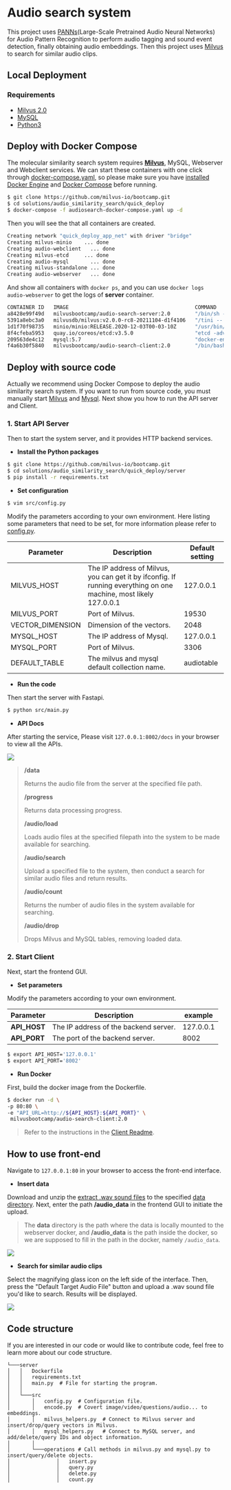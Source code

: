 # Audio search system

This project uses [PANNs](https://github.com/qiuqiangkong/audioset_tagging_cnn)(Large-Scale Pretrained Audio Neural Networks) for Audio Pattern Recognition to perform audio tagging and sound event detection, finally obtaining audio embeddings. Then this project uses [Milvus](https://milvus.io/docs/v2.0.0/overview.md) to search for similar audio clips.

## Local Deployment

### Requirements

- [Milvus 2.0](https://milvus.io/docs/v2.0.0/install_standalone-docker.md)
- [MySQL](https://hub.docker.com/r/mysql/mysql-server)
- [Python3](https://www.python.org/downloads/)

## Deploy with Docker Compose

The molecular similarity search system requires [**Milvus**](https://milvus.io/docs/v2.0.0/install_standalone-docker.md), MySQL, Webserver and Webclient services. We can start these containers with one click through [docker-compose.yaml](./audiosearch-docker-compose.yaml), so please make sure you have [installed Docker Engine](https://docs.docker.com/engine/install/) and [Docker Compose](https://docs.docker.com/compose/install/) before running.

```bash
$ git clone https://github.com/milvus-io/bootcamp.git
$ cd solutions/audio_similarity_search/quick_deploy
$ docker-compose -f audiosearch-docker-compose.yaml up -d
```

Then you will see the that all containers are created.

```bash
Creating network "quick_deploy_app_net" with driver "bridge"
Creating milvus-minio    ... done
Creating audio-webclient   ... done
Creating milvus-etcd     ... done
Creating audio-mysql       ... done
Creating milvus-standalone ... done
Creating audio-webserver   ... done
```

And show all containers with `docker ps`, and you can use `docker logs audio-webserver` to get the logs of **server** container.

```bash
CONTAINER ID   IMAGE                                         COMMAND                  CREATED          STATUS                             PORTS                                                  NAMES
a8428e99f49d   milvusbootcamp/audio-search-server:2.0        "/bin/sh -c 'python3…"   28 seconds ago   Up 24 seconds                      0.0.0.0:8002->8002/tcp, :::8002->8002/tcp              audio-webserver
5391a8ebc3a0   milvusdb/milvus:v2.0.0-rc8-20211104-d1f4106   "/tini -- milvus run…"   33 seconds ago   Up 28 seconds                      0.0.0.0:19530->19530/tcp, :::19530->19530/tcp          milvus-standalone
1d1f70f98735   minio/minio:RELEASE.2020-12-03T00-03-10Z      "/usr/bin/docker-ent…"   38 seconds ago   Up 33 seconds (healthy)            9000/tcp                                               milvus-minio
8f4cfeba5953   quay.io/coreos/etcd:v3.5.0                    "etcd -advertise-cli…"   38 seconds ago   Up 33 seconds                      2379-2380/tcp                                          milvus-etcd
209563de4c12   mysql:5.7                                     "docker-entrypoint.s…"   38 seconds ago   Up 29 seconds                      0.0.0.0:3306->3306/tcp, :::3306->3306/tcp, 33060/tcp   audio-mysql
f4a6b30f5840   milvusbootcamp/audio-search-client:2.0        "/bin/bash -c '/usr/…"   38 seconds ago   Up 31 seconds (health: starting)   0.0.0.0:801->80/tcp, :::801->80/tcp                    audio-webclient
```

## Deploy with source code

Actually we recommend using Docker Compose to deploy the audio similarity search system. If you want to run from source code, you must manually start [Milvus](https://milvus.io/docs/v2.0.0/install_standalone-docker.md) and [Mysql](https://dev.mysql.com/doc/mysql-installation-excerpt/5.7/en/docker-mysql-getting-started.html). Next show you how to run the API server and Client.

### 1. Start API Server

Then to start the system server, and it provides HTTP backend services.

- **Install the Python packages**

```bash
$ git clone https://github.com/milvus-io/bootcamp.git
$ cd solutions/audio_similarity_search/quick_deploy/server
$ pip install -r requirements.txt
```

- **Set configuration**

```bash
$ vim src/config.py
```

Modify the parameters according to your own environment. Here listing some parameters that need to be set, for more information please refer to [config.py](./server/src/config.py).

| **Parameter**    | **Description**                                       | **Default setting** |
| ---------------- | ----------------------------------------------------- | ------------------- |
| MILVUS_HOST      | The IP address of Milvus, you can get it by ifconfig. If running everything on one machine, most likely 127.0.0.1 | 127.0.0.1           |
| MILVUS_PORT      | Port of Milvus.                                       | 19530               |
| VECTOR_DIMENSION | Dimension of the vectors.                             | 2048                |
| MYSQL_HOST       | The IP address of Mysql.                              | 127.0.0.1           |
| MYSQL_PORT       | Port of Milvus.                                       | 3306                |
| DEFAULT_TABLE    | The milvus and mysql default collection name.         | audiotable          |

- **Run the code**

Then start the server with Fastapi.

```bash
$ python src/main.py
```

- **API Docs**

After starting the service, Please visit `127.0.0.1:8002/docs` in your browser to view all the APIs.

![](./pic/allapi.png)

> **/data**
>
> Returns the audio file from the server at the specified file path.
>
> **/progress**
>
> Returns data processing progress.
>
> **/audio/load**
>
> Loads audio files at the specified filepath into the system to be made available for searching.
>
> **/audio/search**
>
> Upload a specified file to the system, then conduct a search for similar audio files and return results.
>
> **/audio/count**
>
> Returns the number of audio files in the system available for searching.
>
> **/audio/drop**
>
> Drops Milvus and MySQL tables, removing loaded data.

### 2. Start Client

Next, start the frontend GUI.

- **Set parameters**

Modify the parameters according to your own environment.

| **Parameter**   | **Description**                                       | **example**      |
| --------------- | ----------------------------------------------------- | ---------------- |
| **API_HOST** | The IP address of the backend server.                    | 127.0.0.1        |
| **API_PORT** | The port of the backend server.                          | 8002             |

```bash
$ export API_HOST='127.0.0.1'
$ export API_PORT='8002'
```

- **Run Docker**

First, build the docker image from the Dockerfile.

```bash
$ docker run -d \
-p 80:80 \
-e "API_URL=http://${API_HOST}:${API_PORT}" \
 milvusbootcamp/audio-search-client:2.0
```

> Refer to the instructions in the [Client Readme](./client/README.md).

## How to use front-end

Navigate to `127.0.0.1:80` in your browser to access the front-end interface.

- **Insert data**

Download and unzip the [extract .wav sound files](https://drive.google.com/uc?id=1bKu21JWBfcZBuEuzFEvPoAX6PmRrgnUp) to the specified [data directory](./data). Next, enter the path **/audio_data** in the frontend GUI to initiate the upload.

> The **data** directory is the path where the data is locally mounted to the webserver docker, and **/audio_data** is the path inside the docker, so we are supposed to fill in the path in the docker, namely `/audio_data`.

![](./pic/insertgui.png)

- **Search for similar audio clips**

Select the magnifying glass icon on the left side of the interface. Then, press the "Default Target Audio File" button and upload a .wav sound file you'd like to search. Results will be displayed.

![](./pic/searchgui.png)

## Code  structure

If you are interested in our code or would like to contribute code, feel free to learn more about our code structure.

   ```
   └───server
   │   │   Dockerfile
   │   │   requirements.txt
   │   │   main.py  # File for starting the program.
   │   │
   │   └───src
   │       │   config.py  # Configuration file.
   │       │   encode.py  # Covert image/video/questions/audio... to embeddings.
   │       │   milvus_helpers.py  # Connect to Milvus server and insert/drop/query vectors in Milvus.
   │       │   mysql_helpers.py   # Connect to MySQL server, and add/delete/query IDs and object information.
   │       │   
   │       └───operations # Call methods in milvus.py and mysql.py to insert/query/delete objects.
   │               │   insert.py
   │               │   query.py
   │               │   delete.py
   │               │   count.py
   ```
